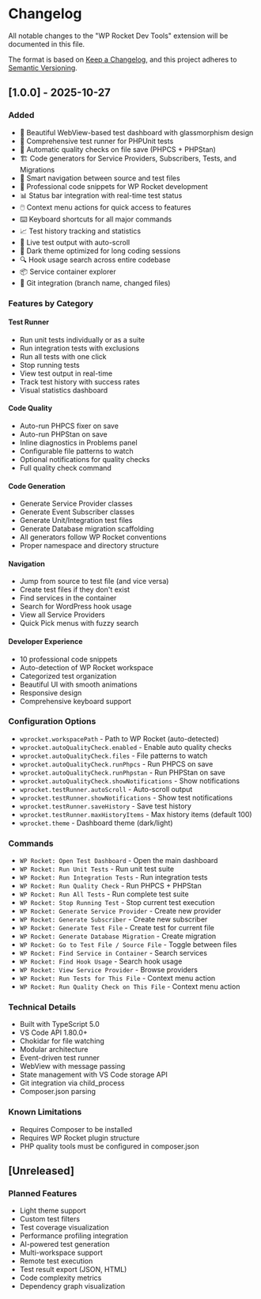 # Changelog

All notable changes to the "WP Rocket Dev Tools" extension will be documented in this file.

The format is based on [Keep a Changelog](https://keepachangelog.com/en/1.0.0/),
and this project adheres to [Semantic Versioning](https://semver.org/spec/v2.0.0.html).

## [1.0.0] - 2025-10-27

### Added
- 🚀 Beautiful WebView-based test dashboard with glassmorphism design
- 🧪 Comprehensive test runner for PHPUnit tests
- 🎯 Automatic quality checks on file save (PHPCS + PHPStan)
- 🏗️ Code generators for Service Providers, Subscribers, Tests, and Migrations
- 🧭 Smart navigation between source and test files
- 📝 Professional code snippets for WP Rocket development
- 📊 Status bar integration with real-time test status
- 🖱️ Context menu actions for quick access to features
- ⌨️ Keyboard shortcuts for all major commands
- 📈 Test history tracking and statistics
- 🔄 Live test output with auto-scroll
- 🎨 Dark theme optimized for long coding sessions
- 🔍 Hook usage search across entire codebase
- 📦 Service container explorer
- 🌿 Git integration (branch name, changed files)

### Features by Category

#### Test Runner
- Run unit tests individually or as a suite
- Run integration tests with exclusions
- Run all tests with one click
- Stop running tests
- View test output in real-time
- Track test history with success rates
- Visual statistics dashboard

#### Code Quality
- Auto-run PHPCS fixer on save
- Auto-run PHPStan on save
- Inline diagnostics in Problems panel
- Configurable file patterns to watch
- Optional notifications for quality checks
- Full quality check command

#### Code Generation
- Generate Service Provider classes
- Generate Event Subscriber classes
- Generate Unit/Integration test files
- Generate Database migration scaffolding
- All generators follow WP Rocket conventions
- Proper namespace and directory structure

#### Navigation
- Jump from source to test file (and vice versa)
- Create test files if they don't exist
- Find services in the container
- Search for WordPress hook usage
- View all Service Providers
- Quick Pick menus with fuzzy search

#### Developer Experience
- 10 professional code snippets
- Auto-detection of WP Rocket workspace
- Categorized test organization
- Beautiful UI with smooth animations
- Responsive design
- Comprehensive keyboard support

### Configuration Options
- `wprocket.workspacePath` - Path to WP Rocket (auto-detected)
- `wprocket.autoQualityCheck.enabled` - Enable auto quality checks
- `wprocket.autoQualityCheck.files` - File patterns to watch
- `wprocket.autoQualityCheck.runPhpcs` - Run PHPCS on save
- `wprocket.autoQualityCheck.runPhpstan` - Run PHPStan on save
- `wprocket.autoQualityCheck.showNotifications` - Show notifications
- `wprocket.testRunner.autoScroll` - Auto-scroll output
- `wprocket.testRunner.showNotifications` - Show test notifications
- `wprocket.testRunner.saveHistory` - Save test history
- `wprocket.testRunner.maxHistoryItems` - Max history items (default 100)
- `wprocket.theme` - Dashboard theme (dark/light)

### Commands
- `WP Rocket: Open Test Dashboard` - Open the main dashboard
- `WP Rocket: Run Unit Tests` - Run unit test suite
- `WP Rocket: Run Integration Tests` - Run integration tests
- `WP Rocket: Run Quality Check` - Run PHPCS + PHPStan
- `WP Rocket: Run All Tests` - Run complete test suite
- `WP Rocket: Stop Running Test` - Stop current test execution
- `WP Rocket: Generate Service Provider` - Create new provider
- `WP Rocket: Generate Subscriber` - Create new subscriber
- `WP Rocket: Generate Test File` - Create test for current file
- `WP Rocket: Generate Database Migration` - Create migration
- `WP Rocket: Go to Test File / Source File` - Toggle between files
- `WP Rocket: Find Service in Container` - Search services
- `WP Rocket: Find Hook Usage` - Search hook usage
- `WP Rocket: View Service Provider` - Browse providers
- `WP Rocket: Run Tests for This File` - Context menu action
- `WP Rocket: Run Quality Check on This File` - Context menu action

### Technical Details
- Built with TypeScript 5.0
- VS Code API 1.80.0+
- Chokidar for file watching
- Modular architecture
- Event-driven test runner
- WebView with message passing
- State management with VS Code storage API
- Git integration via child_process
- Composer.json parsing

### Known Limitations
- Requires Composer to be installed
- Requires WP Rocket plugin structure
- PHP quality tools must be configured in composer.json

## [Unreleased]

### Planned Features
- Light theme support
- Custom test filters
- Test coverage visualization
- Performance profiling integration
- AI-powered test generation
- Multi-workspace support
- Remote test execution
- Test result export (JSON, HTML)
- Code complexity metrics
- Dependency graph visualization
